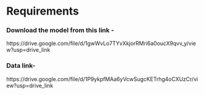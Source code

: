 # Requirements
<h3>Download the model from this link - </h3>
https://drive.google.com/file/d/1gwWvLo7TYvXkjorRMri6a0oucX9qvv_y/view?usp=drive_link

<h3>Data link-</h3>
https://drive.google.com/file/d/1P9ykpfMAa6yVcwSugcKETrhg4oCXUzCr/view?usp=drive_link
